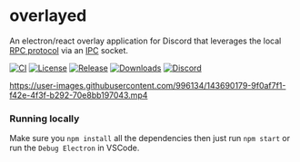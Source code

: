 # overlayed
An electron/react overlay application for Discord that leverages the local [RPC protocol](https://discord.com/developers/docs/topics/rpc) via an [IPC](https://en.wikipedia.org/wiki/Inter-process_communication) socket.

[![CI](https://img.shields.io/github/workflow/status/Hacksore/overlayed/CI)](https://github.com/Hacksore/overlayed/actions?query=workflow%3ACI)
[![License](https://img.shields.io/github/license/Hacksore/overlayed?label=License&color=brightgreen&cacheSeconds=3600)](./LICENSE.txt)
[![Release](https://img.shields.io/github/v/release/Hacksore/overlayed?label=Release&color=brightgreen&cacheSeconds=3600)](https://github.com/ShareX/ShareX/releases/latest)
[![Downloads](https://img.shields.io/github/downloads/Hacksore/overlayed/total?label=Downloads&cacheSeconds=3600)](https://overlayed.dev)
[![Discord](https://img.shields.io/discord/906349283358408704?label=Discord)](https://discord.gg/pgsnx5kWen)

https://user-images.githubusercontent.com/996134/143690179-9f0af7f1-f42e-4f3f-b292-70e8bb197043.mp4

### Running locally

Make sure you `npm install` all the dependencies then just run `npm start` or run the `Debug Electron` in VSCode.
